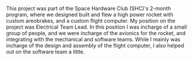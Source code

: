   This project was part of the Space Hardware Club (SHC)'s 2-month program, where we designed built and flew a high power rocket with custom areobrakes, and a custom flight computer. My position on the project was Electrical Team Lead. In this position I was incharge of a small group of people, and we were incharge of the avionics for the rocket, and integrating with the mechanical and software teams. While I mainly was incharge of the design and assembly of the flight computer, I also helped out on the software team a little.

